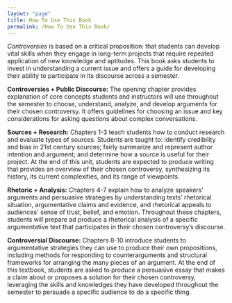 ```yaml
---
layout: "page"
title: How To Use This Book
permalink: /How To Use This Book/
---
```


<i>Controversies</i> is based on a critical proposition: that students can develop vital skills when they engage in long-term projects that require repeated application of new knowledge and aptitudes. This book asks students to invest in understanding a current issue and offers a guide for developing their ability to participate in its discourse across a semester. 

**Controversies + Public Discourse:** 
The opening chapter provides explanation of core concepts students and instructors will use throughout the semester to choose, understand, analyze, and develop arguments for their chosen controversy. It offers guidelines for choosing an issue and key considerations for asking questions about complex conversations.

**Sources + Research:** 
Chapters 1-3 teach students how to conduct research and evaluate types of sources.  Students are taught to: identify credibility and bias in 21st century sources; fairly summarize and represent author intention and argument; and determine how a source is useful for their project. At the end of this unit, students are expected to produce writing that provides an overview of their chosen controversy, synthesizing its history, its current complexities, and its range of viewpoints.

**Rhetoric + Analysis:** 
Chapters 4-7 explain how to analyze speakers’ arguments and persuasive strategies by understanding texts’ rhetorical situation, argumentative claims and evidence, and rhetorical appeals to audiences' sense of trust, belief, and emotion. Throughout these chapters, students will prepare ad produce a rhetorical analysis of a specific argumentative text that participates in their chosen controversy’s discourse.

**Controversial Discourse:** 
Chapters 8-10 introduce students to argumentative strategies they can use to produce their own propositions, including methods for responding to counterarguments and structural frameworks for arranging the many pieces of an argument. At the end of this textbook, students are asked to produce a persuasive essay that makes a claim about or proposes a solution for their chosen controversy, leveraging the skills and knowledges they have developed throughout the semester to persuade a specific audience to do a specific thing. 
